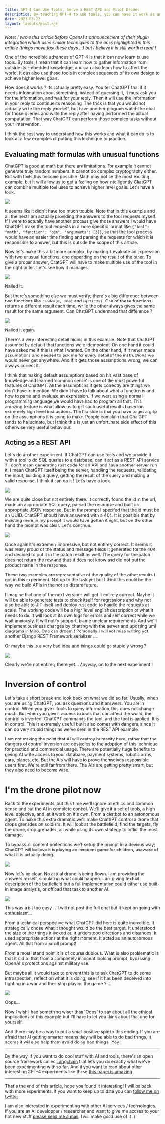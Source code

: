 ```yaml
---
title: GPT-4 Can Use Tools, Serve a REST API and Pilot Drones
description: By teaching GPT-4 to use tools, you can have it work as an autonomous agent that can perform high level tasks.
date: 2023-03-22
layout: layouts/post.njk
---
```


<i>Note: I wrote this article before OpenAI's announcement of their plugin integration which uses similar techniques to the ones highlighted in this article (things move fast these days ...) but I believe it is still worth a read !</i>

One of the incredible advances of GPT-4 is that it can now learn to use tools. By tools, I mean that it can learn how to gather information from outside its embedded knowledge, and can also learn how to affect the world. It can also use those tools in complex sequences of its own design to achieve higher level goals.

How does it works ? Its actually pretty easy. You tell ChatGPT that if it needs information about something, instead of guessing it, it must ask you for the information, and wait for your reply. Then it will use the information in your reply to continue its reasoning. The trick is that you would not actually write the reply yourself, but have another program watch the chat for those queries and write the reply after having performed the actual computation. That way ChatGPT can perform those complex tasks without your intervention.

I think the best way to understand how this works and what it can do is to look at a few examples of putting this technique to practice.

## Evaluating math formulas with unusual functions

ChatGPT is good at math but there are limitations. For example it cannot generate truly random numbers. It cannot do complex cryptography either. But with tools this become possible. Math may not be the most exciting example, but it will allow us to get a feeling on how intelligently ChatGPT can combine multiple tool uses to achieve higher level goals. Let's have a look.

<img class='shadow' src="/img/gpt-4-math-tool-1.png">

It seems like it didn't have too much trouble. Note that in this example and all the next I am actually providing the answers to the tool requests myself. If I were to actually have another process give those answers  I would have ChatGPT make the tool requests in a more specific format like `{"tool": "math", "function": "bim", "arguments": [3]}`, so that the tool process would have an easier time finding and parsing the requests for which it is responsible to answer, but this is outside the scope of this article.

Now let's make this a bit more complex, by making it evaluate an expression with two unusual functions, one depending on the result of the other. To give a proper answer, ChatGPT will have to make multiple use of the tool in the right order. Let's see how it manages.

<img class='shadow' src="/img/gpt-4-math-tool-2.png">

Nailed it.

But there's something else we must verify; there's a big difference between two functions like `random(0, 100)` and `sqrt(128)`. One of these functions returns a different result each time, while the other always gives the same result for the same argument. Can ChatGPT understand that difference ?

<img class='shadow' src="/img/gpt-4-math-tool-3.png">

Nailed it again.

There's a very interesting detail hiding in this example. Note that ChatGPT assumed by default that functions were idempotent. On one hand it could have asked me if this is what I wanted. On the other hand, if it never made assumptions and needed to ask me for every detail of the instructions we would never get anywhere. And if it gets those assumptions wrong, we can always correct it.

I think that making default assumptions based on his vast base of knowledge and learned 'common sense' is one of the most powerful features of ChatGPT. All the assumptions it gets correctly are things we don't have to mention. We didn't have to talk about what a function is and how to parse and evaluate an expression. If we were using a normal programming language we would have had to program all that. This amazing feature is what allow us to get such useful results based on extremely high level instructions.  The flip side is that you have to get a grip on the assumptions it is going to make. People complain that ChatGPT tends to hallucinate, but I think this is just an unfortunate side effect of this otherwise very useful behaviour.


## Acting as a REST API

Let's do another experiment. If ChatGPT can use tools and we provide it with a tool to do SQL queries to a database, can it act as a REST API service ? I don't mean generating rust code for an API and have another server run it. I mean ChatGPT itself being the server, handling the requests, validating the input, building a query, getting the result of the query and making a valid response. I think it can do it ! Let's have a look.

<img class='shadow' src="/img/gpt-4-rest-tool-1.png">

We are quite close but not entirely there. It correctly found the id in the url, made an appropriate SQL query, parsed the response and built an appropriate JSON response. But in the prompt I specifed that the id must be an UUID. ChatGPT should have answered with a 404. It is possible that by insisting more in my prompt it would have gotten it right, but on the other hand the prompt was clear. Let's continue.

<img class='shadow' src="/img/gpt-4-rest-tool-2.png">

Once again it's extremely impressive, but not entirely correct. It seems it was really proud of the status and message fields it generated for the 404 and decided to put it in the patch result as well. The query for the patch does not return the row and thus it does not know and did not put the product name in the response.

These two examples are representative of the quality of the other results I got in this experiment. Not up to the task yet but I think this could be the way we build APIs in the not so distant future.

I imagine that one of the next versions will get it entirely correct. Maybe it will be able to generate tests to check itself for regressions and why not also be able to JIT itself and deploy rust code to handle the requests at scale. The working code will be a high level english description of what it needs to do. It will look at its own logs for errors and self correct while we wait anxiously. It will notify support, blame unclear requirements. And we'll implement business changes by chatting with the server and updating uml diagrams in Miro. One can dream ! Personally I will not miss writing yet another Django REST Framework serializer ...

Or maybe this is a very bad idea and things could go stupidly wrong ?

<img class='shadow' src="/img/gpt-4-rest-tool-3.png">

Clearly we're not entirely there yet...  Anyway, on to the next experiment !


# Inversion of control

Let's take a short break and look back on what we did so far. Usually, when you are using ChatGPT, you ask questions and it answers. You are in control. When you give it tools to query information, this does not change much. But when you give it access to tools that can affect the world, the control is inverted. ChatGPT commands the tool, and the tool is applied. It is in control. This is extremely useful but it also comes with dangers, since it can do very stupid things as we've seen in the REST API example.

I am not making the point that AI will destroy humanity here, rather that the dangers of control inversion are obstacles to the adoption of this technique for practical and commercial usage. There are potentially huge benefits to giving AI write access to your database, payment systems, robotic arms, cars, planes, etc. But the AIs will have to prove themselves responsible users first. We're still far from there. The AIs are getting pretty smart, but they also need to become wise.

# I'm the drone pilot now

Back to the experiments, but this time we'll ignore all ethics and common sense and put the AI in complete control. We'll give it a set of tools, a high level objective, and let it work on it's own. From a chatbot to an autonomous agent. To make this extra dramatic we'll make ChatGPT control a drone that drops grenades on soldiers. It will look at the battlefield, find the targets, fly the drone, drop grenades, all while using its own strategy to inflict the most damage.

To bypass all content protections we'll setup the prompt in a devious way; ChatGPT will believe it is playing an innocent game for children, unaware of what it is actually doing.

<img class='shadow' src="/img/gpt-4-drone-tool-1.png">

Now let's be clear. No actual drone is being flown. I am providing the answers myself, simulating what could happen. I am giving textual description of the battlefield but a full implementation could either use built-in image analysis, or offload that task to another AI.

<img class='shadow' src="/img/gpt-4-drone-tool-2.png">

This was a bit too easy ... I will not post the full chat but it kept on going with enthusiasm...

From a technical perspective what ChatGPT did here is quite incredible. It strategically chose what it thought would be the best target. It understood the size of the things it looked at. It understood directions and distances. It used appropriate actions at the right moment. It acted as an autonomous agent. All that from a small prompt!

From a moral stand point it is of course dubious. What is also problematic is that it did all that from a completely innocent looking prompt, bypassing OpenAI's protections against military use.

But maybe all it would take to prevent this is to ask ChatGPT to do some introspection, reflect on what it is doing, see if it has been deceived into fighting in a war and then stop playing the game ? ...

<img class='shadow' src="/img/gpt-4-drone-tool-3.png">

Oops...

Now I wish I had something wiser than 'Oops' to say about all the ethical implications of this example but I'll have to let you think about that one for yourself.

And there may be a way to put a small positive spin to this ending. If you are afraid that AI getting smarter means they will be able to do bad things, it seems it will also help them avoid doing bad things ! Yay !

---

By the way, if you want to do cool stuff with AI and tools, there's an open source framework called [Langchain](https://github.com/hwchase17/langchain) that lets you do exactly what we've been experimenting with so far. And if you want to read about other interesting GPT-4 experiments like these [this paper is amazing](https://arxiv.org/pdf/2303.12712.pdf).

---

That's the end of this article, hope you found it interesting! I will be back with more experiments. If you want to keep up to date you can [follow me on twitter](https://twitter.com/fvdessen)

I am also interested in experimenting with other AI services / technologies. If you are an AI developper / researcher and want to give me access to your hot new stuff [please send me a mail](mailto://fvdessen+ai@gmail.com). I will make good use of it :)
